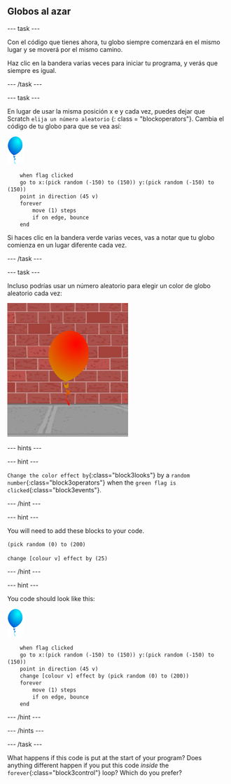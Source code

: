 ## Globos al azar

--- task ---

Con el código que tienes ahora, tu globo siempre comenzará en el mismo lugar y se moverá por el mismo camino.

Haz clic en la bandera varias veces para iniciar tu programa, y verás que siempre es igual.

--- /task ---

--- task ---

En lugar de usar la misma posición x e y cada vez, puedes dejar que Scratch ` elija un número aleatorio ` {: class = "blockoperators"}. Cambia el código de tu globo para que se vea así:

![balloon sprite](images/balloon-sprite.png)

```blocks3
    when flag clicked
    go to x:(pick random (-150) to (150)) y:(pick random (-150) to (150))
    point in direction (45 v)
    forever
        move (1) steps
        if on edge, bounce
    end
```

Si haces clic en la bandera verde varias veces, vas a notar que tu globo comienza en un lugar diferente cada vez.

--- /task ---

--- task ---

Incluso podrías usar un número aleatorio para elegir un color de globo aleatorio cada vez:

![red balloon sprite](images/balloons-colour.png)

--- hints ---

--- hint ---

`Change the color effect by`{:class="block3looks"} by a `random number`{:class="block3operators"} when the `green flag is clicked`{:class="block3events"}.

--- /hint ---

--- hint ---

You will need to add these blocks to your code.

```blocks3
(pick random (0) to (200)

change [colour v] effect by (25)
```

--- /hint ---

--- hint ---

You code should look like this:

![balloon sprite](images/balloon-sprite.png)

```blocks3
    when flag clicked
    go to x:(pick random (-150) to (150)) y:(pick random (-150) to (150))
    point in direction (45 v)
    change [colour v] effect by (pick random (0) to (200))
    forever
        move (1) steps
        if on edge, bounce
    end
```

--- /hint ---


--- /hints ---

--- /task ---

What happens if this code is put at the start of your program? Does anything different happen if you put this code _inside_ the `forever`{:class="block3control"} loop? Which do you prefer?

